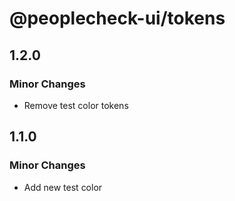 # @peoplecheck-ui/tokens

## 1.2.0

### Minor Changes

- Remove test color tokens

## 1.1.0

### Minor Changes

- Add new test color

